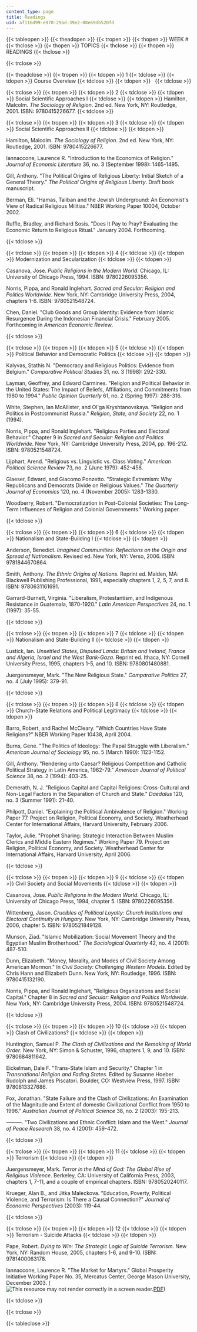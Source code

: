 ```yaml
---
content_type: page
title: Readings
uid: af116d99-e978-29ad-39e2-08e69db520fd
---
```


{{< tableopen >}}
{{< theadopen >}}
{{< tropen >}}
{{< thopen >}}
WEEK #
{{< thclose >}}
{{< thopen >}}
TOPICS
{{< thclose >}}
{{< thopen >}}
READINGS
{{< thclose >}}

{{< trclose >}}

{{< theadclose >}}
{{< tropen >}}
{{< tdopen >}}
1
{{< tdclose >}}
{{< tdopen >}}
Course Overview
{{< tdclose >}}
{{< tdopen >}}
 
{{< tdclose >}}

{{< trclose >}}
{{< tropen >}}
{{< tdopen >}}
2
{{< tdclose >}}
{{< tdopen >}}
Social Scientific Approaches I
{{< tdclose >}}
{{< tdopen >}}
Hamilton, Malcolm. _The Sociology of Religion_. 2nd ed. New York, NY: Routledge, 2001. ISBN: 9780415226677.
{{< tdclose >}}

{{< trclose >}}
{{< tropen >}}
{{< tdopen >}}
3
{{< tdclose >}}
{{< tdopen >}}
Social Scientific Approaches II
{{< tdclose >}}
{{< tdopen >}}


Hamilton, Malcolm. _The Sociology of Religion_. 2nd ed. New York, NY: Routledge, 2001. ISBN: 9780415226677.

Iannaccone, Laurence R. "Introduction to the Economics of Religion." _Journal of Economic Literature_ 36, no. 3 (September 1998): 1465-1495.

Gill, Anthony. "The Political Origins of Religious Liberty: Initial Sketch of a General Theory." _The Political Origins of Religious Liberty_. Draft book manuscript.

Berman, Eli. "Hamas, Taliban and the Jewish Underground: An Economist's View of Radical Religious Militias." NBER Working Paper 10004, October 2002.

Ruffle, Bradley, and Richard Sosis. "Does It Pay to Pray? Evaluating the Economic Return to Religious Ritual." January 2004. Forthcoming.


{{< tdclose >}}

{{< trclose >}}
{{< tropen >}}
{{< tdopen >}}
4
{{< tdclose >}}
{{< tdopen >}}
Modernization and Secularization
{{< tdclose >}}
{{< tdopen >}}


Casanova, Jose. _Public Religions in the Modern World_. Chicago, IL: University of Chicago Press, 1994. ISBN: 9780226095356.

Norris, Pippa, and Ronald Inglehart. _Sacred and Secular: Religion and Politics Worldwide_. New York, NY: Cambridge University Press, 2004, chapters 1-6. ISBN: 9780521548724.

Chen, Daniel. "Club Goods and Group Identity: Evidence from Islamic Resurgence During the Indonesian Financial Crisis." February 2005. Forthcoming in _American Economic Review_.


{{< tdclose >}}

{{< trclose >}}
{{< tropen >}}
{{< tdopen >}}
5
{{< tdclose >}}
{{< tdopen >}}
Political Behavior and Democratic Politics
{{< tdclose >}}
{{< tdopen >}}


Kalyvas, Stathis N. "Democracy and Religious Politics: Evidence from Belgium." _Comparative Political Studies_ 31, no. 3 (1998): 292-330.

Layman, Geoffrey, and Edward Carmines. "Religion and Political Behavior in the United States: The Impact of Beliefs, Affiliations, and Commitments from 1980 to 1994." _Public Opinion Quarterly_ 61, no. 2 (Spring 1997): 288-316.

White, Stephen, Ian McAllister, and Ol'ga Kryshtanovskaya. "Religion and Politics in Postcommunist Russia." _Religion, State, and Society_ 22, no. 1 (1994).

Norris, Pippa, and Ronald Inglehart. "Religious Parties and Electoral Behavior." Chapter 9 in _Sacred and Secular: Religion and Politics Worldwide_. New York, NY: Cambridge University Press, 2004, pp. 196-212. ISBN: 9780521548724.

Lijphart, Arend. "Religious vs. Linguistic vs. Class Voting." _American Political_ _Science Review_ 73, no. 2 (June 1979): 452-458.

Glaeser, Edward, and Giacomo Ponzetto. "Strategic Extremism: Why Republicans and Democrats Divide on Religious Values." _The Quarterly Journal of Economics_ 120, no. 4 (November 2005): 1283-1330.

Woodberry, Robert. "Democratization in Post-Colonial Societies: The Long-Term Influences of Religion and Colonial Governments." Working paper.


{{< tdclose >}}

{{< trclose >}}
{{< tropen >}}
{{< tdopen >}}
6
{{< tdclose >}}
{{< tdopen >}}
Nationalism and State-Building I
{{< tdclose >}}
{{< tdopen >}}


Anderson, Benedict. _Imagined Communities: Reflections on the Origin and Spread of Nationalism_. Revised ed. New York, NY: Verso, 2006. ISBN: 9781844670864.

Smith, Anthony. _The Ethnic Origins of Nations._ Reprint ed. Malden, MA: Blackwell Publishing Professional, 1991, especially chapters 1, 2, 5, 7, and 8. ISBN: 9780631161691.

Garrard-Burnett, Virginia. "Liberalism, Protestantism, and Indigenous Resistance in Guatemala, 1870-1920." _Latin American Perspectives_ 24, no. 1 (1997): 35-55.


{{< tdclose >}}

{{< trclose >}}
{{< tropen >}}
{{< tdopen >}}
7
{{< tdclose >}}
{{< tdopen >}}
Nationalism and State-Building II
{{< tdclose >}}
{{< tdopen >}}


Lustick, Ian. _Unsettled States, Disputed Lands: Britain and Ireland, France and Algeria, Israel and the West Bank-Gaza_. Reprint ed. Ithaca, NY: Cornell University Press, 1995, chapters 1-5, and 10. ISBN: 9780801480881.

Juergensmeyer, Mark. "The New Religious State." _Comparative Politics_ 27, no. 4 (July 1995): 379-91.


{{< tdclose >}}

{{< trclose >}}
{{< tropen >}}
{{< tdopen >}}
8
{{< tdclose >}}
{{< tdopen >}}
Church-State Relations and Political Legitimacy
{{< tdclose >}}
{{< tdopen >}}


Barro, Robert, and Rachel McCleary. "Which Countries Have State Religions?" NBER Working Paper 10438, April 2004.

Burns, Gene. "The Politics of Ideology: The Papal Struggle with Liberalism." _American Journal of Sociology_ 95, no. 5 (March 1990): 1123-1152.

Gill, Anthony. "Rendering unto Caesar? Religious Competition and Catholic Political Strategy in Latin America, 1962-79." _American Journal of Political Science_ 38, no. 2 (1994): 403-25.

Demerath, N. J. "Religious Capital and Capital Religions: Cross-Cultural and Non-Legal Factors in the Separation of Church and State." _Daedalus_ 120, no. 3 (Summer 1991): 21-40.

Philpott, Daniel. "Explaining the Political Ambivalence of Religion." Working Paper 77. Project on Religion, Political Economy, and Society. Weatherhead Center for International Affairs, Harvard University, February 2006.

Taylor, Julie. "Prophet Sharing: Strategic Interaction Between Muslim Clerics and Middle Eastern Regimes." Working Paper 79. Project on Religion, Political Economy, and Society. Weatherhead Center for International Affairs, Harvard University, April 2006.


{{< tdclose >}}

{{< trclose >}}
{{< tropen >}}
{{< tdopen >}}
9
{{< tdclose >}}
{{< tdopen >}}
Civil Society and Social Movements
{{< tdclose >}}
{{< tdopen >}}


Casanova, Jose. _Public Religions in the Modern World_. Chicago, IL: University of Chicago Press, 1994, chapter 5. ISBN: 9780226095356.

Wittenberg, Jason. _Crucibles of Political Loyalty: Church Institutions and Electoral Continuity in Hungary_. New York, NY: Cambridge University Press, 2006, chapter 5. ISBN: 9780521849128.

Munson, Ziad. "Islamic Mobilization: Social Movement Theory and the Egyptian Muslim Brotherhood." _The Sociological Quarterly_ 42, no. 4 (2001): 487-510.

Dunn, Elizabeth. "Money, Morality, and Modes of Civil Society Among American Mormon." In _Civil Society: Challenging Western Models_. Edited by Chris Hann and Elizabeth Dunn. New York, NY: Routledge, 1996. ISBN: 9780415132190.

Norris, Pippa, and Ronald Inglehart, "Religious Organizations and Social Capital." Chapter 8 in _Sacred and Secular: Religion and Politics Worldwide_. New York, NY: Cambridge University Press, 2004. ISBN: 9780521548724.


{{< tdclose >}}

{{< trclose >}}
{{< tropen >}}
{{< tdopen >}}
10
{{< tdclose >}}
{{< tdopen >}}
Clash of Civilizations?
{{< tdclose >}}
{{< tdopen >}}


Huntington, Samuel P. _The Clash of Civilizations and the Remaking of World Order_. New York, NY: Simon & Schuster, 1996, chapters 1, 9, and 10. ISBN: 9780684811642.

Eickelman, Dale F. "Trans-State Islam and Security." Chapter 1 in _Transnational Religion and Fading States._ Edited by Susanne Hoeber Rudolph and James Piscatori. Boulder, CO: Westview Press, 1997. ISBN: 9780813327686.

Fox, Jonathan. "State Failure and the Clash of Civilizations: An Examination of the Magnitude and Extent of domestic Civilizational Conflict from 1950 to 1996." _Australian Journal of Political Science_ 38, no. 2 (2003): 195-213.

———. "Two Civilizations and Ethnic Conflict: Islam and the West." _Journal of Peace Research_ 38, no. 4 (2001): 459-472.


{{< tdclose >}}

{{< trclose >}}
{{< tropen >}}
{{< tdopen >}}
11
{{< tdclose >}}
{{< tdopen >}}
Terrorism
{{< tdclose >}}
{{< tdopen >}}


Juergensmeyer, Mark. _Terror in the Mind of God: The Global Rise of Religious Violence_. Berkeley, CA: University of California Press, 2003, chapters 1, 7-11, and a couple of empirical chapters. ISBN: 9780520240117.

Krueger, Alan B., and Jitka Maleckova. "Education, Poverty, Political Violence, and Terrorism: Is There a Causal Connection?" _Journal of Economic Perspectives_ (2003): 119-44.


{{< tdclose >}}

{{< trclose >}}
{{< tropen >}}
{{< tdopen >}}
12
{{< tdclose >}}
{{< tdopen >}}
Terrorism - Suicide Attacks
{{< tdclose >}}
{{< tdopen >}}


Pape, Robert. _Dying to Win: The Strategic Logic of Suicide Terrorism_. New York, NY: Random House, 2005, chapters 1-6, and 9-10. ISBN: 9781400063178.

Iannaccone, Laurence R. "The Market for Martyrs." Global Prosperity Initiative Working Paper No. 35, Mercatus Center, George Mason University, December 2003. (![This resource may not render correctly in a screen reader.](/images/inacessible.gif)[PDF](http://www.urbanlab.org/articles/Iannaccone%202004%20Markets%20for%20Martyrs.pdf))


{{< tdclose >}}

{{< trclose >}}

{{< tableclose >}}